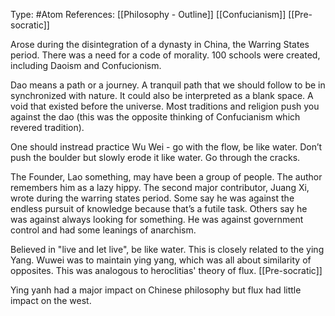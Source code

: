 Type: #Atom 
References: [[Philosophy - Outline]]
[[Confucianism]]
[[Pre-socratic]]

Arose during the disintegration of a dynasty in China, the Warring States period. There was a need for a code of morality. 100 schools were created, including Daoism and Confucionism.  

Dao means a path or a journey. A tranquil path that we should follow to be in synchronized with nature. It could also be interpreted as a blank space. A void that existed before the universe. Most traditions and religion push you against the dao (this was the opposite thinking of Confucianism which revered tradition). 

One should instread practice Wu Wei - go with the flow, be like water. Don’t push the boulder but slowly erode it like water. Go through the cracks.  

The Founder, Lao something, may have been a group of people. The author  remembers him as a lazy hippy. The second major contributor, Juang Xi,  wrote during the warring states period. Some say he was against the endless pursuit of knowledge because that’s a futile task. Others say he was against always looking for something. He was against government control and had some leanings of anarchism. 

Believed in "live and let live", be like water. This is closely related to the ying Yang. Wuwei was to maintain ying yang, which was all about similarity of opposites. This was analogous to heroclitias' theory of flux. [[Pre-socratic]]

Ying yanh had a major impact on Chinese philosophy but flux had little impact on the west. 